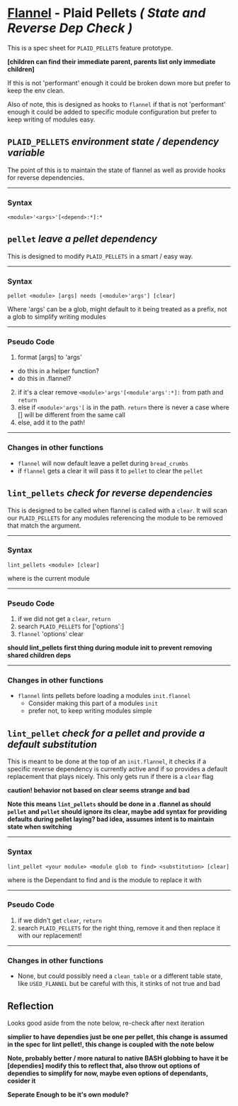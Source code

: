 # [Flannel][readme-md] - Plaid Pellets *( State and Reverse Dep Check )*

This is a spec sheet for `PLAID_PELLETS` feature prototype.

**[children can find their immediate parent, parents list only immediate children]**

If this is not 'performant' enough it could be broken down more but prefer to keep the env clean.

Also of note, this is designed as hooks to `flannel` if that is not 'performant' enough it could be added to specific module configuration but prefer to keep writing of modules easy.

## `PLAID_PELLETS` *environment state / dependency variable*

The point of this is to maintain the state of flannel as well as provide hooks for reverse dependencies. 

---

### Syntax

`<module>'<args>'[<depend>:*]:*`

## `pellet` *leave a pellet dependency*

This is designed to modify `PLAID_PELLETS` in a smart / easy way.

---

### Syntax

`pellet <module> [args] needs [<module>'args'] [clear]`

Where <module>'args' can be a glob, might default to it being treated as a prefix, not a glob to simplify writing modules

---

### Pseudo Code

1. format <module> [args] to <module>'args'
  - do this in a helper function?
  - do this in .flannel?
2. if it's a clear remove `<module>'args'[<module'args':*]:` from path and `return`
3. else if `<module>'args'[` is in the path. `return` there is never a case where [] will be different from the same call
4. else, add it to the path!
 
---

### Changes in other functions

- `flannel` will now default leave a pellet during `bread_crumbs`
- if `flannel` gets a clear it will pass it to `pellet` to clear the `pellet`

## `lint_pellets` *check for reverse dependencies*

This is designed to be called when flannel is called with a `clear`. It will scan our `PLAID_PELLETS` for any modules referencing the module to be removed that match the argument.

---

### Syntax

`lint_pellets <module> [clear]`

where *<module>* is the current module

---

### Pseudo Code

1. if we did not get a `clear`, `return`
2. search `PLAID_PELLETS` for <pmodule>[<module>'options':]
3. `flannel` <module>'options' clear

**should lint_pellets first thing during module init to prevent removing shared children deps**

---

### Changes in other functions

- `flannel` lints pellets before loading a modules `init.flannel`
  - Consider making this part of a modules `init`
  - prefer not, to keep writing modules simple

## `lint_pellet` *check for a pellet and provide a default substitution*

This is meant to be done at the top of an `init.flannel`, it checks if a specific reverse dependency is currently active and if so provides a default replacement that plays nicely. This only gets run if there is a `clear` flag

**caution! behavior not based on clear seems strange and bad**

**Note this means `lint_pellets` should be done in a .flannel as should `pellet` and `pellet` should ignore its clear, maybe add syntax for providing defaults during pellet laying? bad idea, assumes intent is to maintain state when switching**

---

### Syntax

`lint_pellet <your module> <module glob to find> <substitution> [clear]`

where *<module glob to find>* is the Dependant to find and *<substitution>* is the module to replace it with

---

### Pseudo Code

1. if we didn't get `clear`, `return`
2. search `PLAID_PELLETS` for the right thing, remove it and then replace it with our replacement!

---

### Changes in other functions

- None, but could possibly need a `clean_table` or a different table state, like `USED_FLANNEL` but be careful with this, it stinks of not true and bad

## Reflection

Looks good aside from the note below, re-check after next iteration

**simplier to have dependies just be one per pellet, this change is assumed in the spec for lint pellet!, this change is coupled with the note below**

**Note, probably better / more natural to native BASH globbing to have it be <dependant>[dependies] modify this to reflect that, also throw out options of dependies to simplify for now, maybe even options of dependants, cosider it**

**Seperate Enough to be it's own module?**

[readme-md]: ../README.md "Flannel Readme"